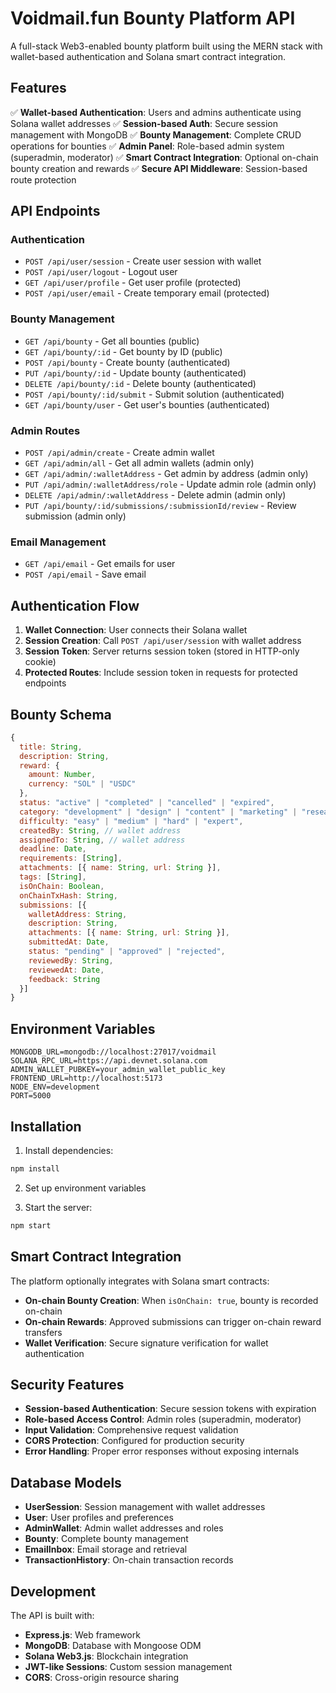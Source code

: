 # Voidmail.fun Bounty Platform API

A full-stack Web3-enabled bounty platform built using the MERN stack with wallet-based authentication and Solana smart contract integration.

## Features

✅ **Wallet-based Authentication**: Users and admins authenticate using Solana wallet addresses
✅ **Session-based Auth**: Secure session management with MongoDB
✅ **Bounty Management**: Complete CRUD operations for bounties
✅ **Admin Panel**: Role-based admin system (superadmin, moderator)
✅ **Smart Contract Integration**: Optional on-chain bounty creation and rewards
✅ **Secure API Middleware**: Session-based route protection

## API Endpoints

### Authentication
- `POST /api/user/session` - Create user session with wallet
- `POST /api/user/logout` - Logout user
- `GET /api/user/profile` - Get user profile (protected)
- `POST /api/user/email` - Create temporary email (protected)

### Bounty Management
- `GET /api/bounty` - Get all bounties (public)
- `GET /api/bounty/:id` - Get bounty by ID (public)
- `POST /api/bounty` - Create bounty (authenticated)
- `PUT /api/bounty/:id` - Update bounty (authenticated)
- `DELETE /api/bounty/:id` - Delete bounty (authenticated)
- `POST /api/bounty/:id/submit` - Submit solution (authenticated)
- `GET /api/bounty/user` - Get user's bounties (authenticated)

### Admin Routes
- `POST /api/admin/create` - Create admin wallet
- `GET /api/admin/all` - Get all admin wallets (admin only)
- `GET /api/admin/:walletAddress` - Get admin by address (admin only)
- `PUT /api/admin/:walletAddress/role` - Update admin role (admin only)
- `DELETE /api/admin/:walletAddress` - Delete admin (admin only)
- `PUT /api/bounty/:id/submissions/:submissionId/review` - Review submission (admin only)

### Email Management
- `GET /api/email` - Get emails for user
- `POST /api/email` - Save email

## Authentication Flow

1. **Wallet Connection**: User connects their Solana wallet
2. **Session Creation**: Call `POST /api/user/session` with wallet address
3. **Session Token**: Server returns session token (stored in HTTP-only cookie)
4. **Protected Routes**: Include session token in requests for protected endpoints

## Bounty Schema

```javascript
{
  title: String,
  description: String,
  reward: {
    amount: Number,
    currency: "SOL" | "USDC"
  },
  status: "active" | "completed" | "cancelled" | "expired",
  category: "development" | "design" | "content" | "marketing" | "research" | "other",
  difficulty: "easy" | "medium" | "hard" | "expert",
  createdBy: String, // wallet address
  assignedTo: String, // wallet address
  deadline: Date,
  requirements: [String],
  attachments: [{ name: String, url: String }],
  tags: [String],
  isOnChain: Boolean,
  onChainTxHash: String,
  submissions: [{
    walletAddress: String,
    description: String,
    attachments: [{ name: String, url: String }],
    submittedAt: Date,
    status: "pending" | "approved" | "rejected",
    reviewedBy: String,
    reviewedAt: Date,
    feedback: String
  }]
}
```

## Environment Variables

```env
MONGODB_URL=mongodb://localhost:27017/voidmail
SOLANA_RPC_URL=https://api.devnet.solana.com
ADMIN_WALLET_PUBKEY=your_admin_wallet_public_key
FRONTEND_URL=http://localhost:5173
NODE_ENV=development
PORT=5000
```

## Installation

1. Install dependencies:
```bash
npm install
```

2. Set up environment variables

3. Start the server:
```bash
npm start
```

## Smart Contract Integration

The platform optionally integrates with Solana smart contracts:

- **On-chain Bounty Creation**: When `isOnChain: true`, bounty is recorded on-chain
- **On-chain Rewards**: Approved submissions can trigger on-chain reward transfers
- **Wallet Verification**: Secure signature verification for wallet authentication

## Security Features

- **Session-based Authentication**: Secure session tokens with expiration
- **Role-based Access Control**: Admin roles (superadmin, moderator)
- **Input Validation**: Comprehensive request validation
- **CORS Protection**: Configured for production security
- **Error Handling**: Proper error responses without exposing internals

## Database Models

- **UserSession**: Session management with wallet addresses
- **User**: User profiles and preferences
- **AdminWallet**: Admin wallet addresses and roles
- **Bounty**: Complete bounty management
- **EmailInbox**: Email storage and retrieval
- **TransactionHistory**: On-chain transaction records

## Development

The API is built with:
- **Express.js**: Web framework
- **MongoDB**: Database with Mongoose ODM
- **Solana Web3.js**: Blockchain integration
- **JWT-like Sessions**: Custom session management
- **CORS**: Cross-origin resource sharing 